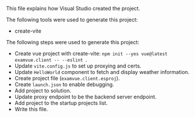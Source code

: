 This file explains how Visual Studio created the project.

The following tools were used to generate this project:
- create-vite

The following steps were used to generate this project:
- Create vue project with create-vite: `npm init --yes vue@latest examvue.client -- --eslint `.
- Update `vite.config.js` to set up proxying and certs.
- Update `HelloWorld` component to fetch and display weather information.
- Create project file (`examvue.client.esproj`).
- Create `launch.json` to enable debugging.
- Add project to solution.
- Update proxy endpoint to be the backend server endpoint.
- Add project to the startup projects list.
- Write this file.
